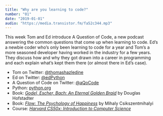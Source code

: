 ```yaml
---
title: "Why are you learning to code?"
number: "01"
date: "2019-01-01"
audio: "https://media.transistor.fm/fa52c344.mp3"
---
```


This week Tom and Ed introduce A Question of Code, a new podcast answering the common questions that come up when learning to code. Ed’s a newbie coder who’s only been learning to code for a year and Tom’s a more seasoned developer having worked in the industry for a few years. They discuss how and why they got drawn into a career in programming and each explain what’s kept them there (or almost there in Ed’s case).

* Tom on Twitter: [@thomashazledine](https://twitter.com/thomashazledine)
* Ed on Twitter: [@edPython](https://twitter.com/edPython)
* A Question of Code on Twitter: [@aQoCode](https://twitter.com/aQoCode)
* Python: [python.org](https://www.python.org/)
* Book: *[Godel, Escher, Bach: An Eternal Golden Braid](https://www.amazon.co.uk/dp/0465026567)* by Douglas Hofstadter
* Book: *[Flow: The Psychology of Happiness](https://www.amazon.co.uk/dp/0712657592)* by Mihaly Csikszentmihalyi
* Course: *[Harvard CS50x: Introduction to Computer Science](https://www.edx.org/course/cs50s-introduction-computer-science-harvardx-cs50x)*